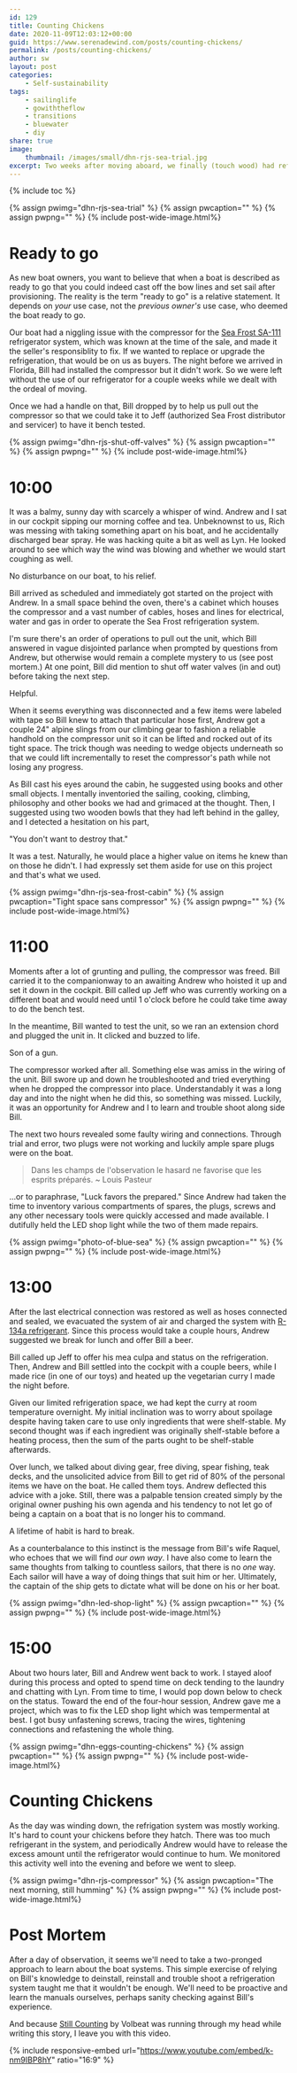 ```yaml
---
id: 129
title: Counting Chickens
date: 2020-11-09T12:03:12+00:00
guid: https://www.serenadewind.com/posts/counting-chickens/
permalink: /posts/counting-chickens/
author: sw
layout: post
categories:
    - Self-sustainability
tags:
    - sailinglife
    - gowiththeflow
    - transitions
    - bluewater
    - diy
share: true
image:
    thumbnail: /images/small/dhn-rjs-sea-trial.jpg 
excerpt: Two weeks after moving aboard, we finally (touch wood) had refrigeration on our boat. Are we counting chickens before they're hatched? Here's a day-in-the-life account of tackling this repair.
---
```

{% include toc %}

{% assign pwimg="dhn-rjs-sea-trial" %}
{% assign pwcaption="" %}
{% assign pwpng="" %}
{% include post-wide-image.html%}

# Ready to go

As new boat owners, you want to believe that when a boat is described as ready to go that you could indeed cast off the bow lines and set sail after provisioning. The reality is the term "ready to go" is a relative statement. It depends on *your* use case, not the *previous owner's* use case, who deemed the boat ready to go. 

Our boat had a niggling issue with the compressor for the [Sea Frost SA-111](http://www.seafrost.com/pdfs/SHORE%20ASSIST/SA3-134.pdf) refrigerator system, which was known at the time of the sale, and made it the seller's responsiblity to fix. If we wanted to replace or upgrade the refrigeration, that would be on us as buyers. The night before we arrived in Florida, Bill had installed the compressor but it didn't work. So we were left without the use of our refrigerator for a couple weeks while we dealt with the ordeal of moving.

Once we had a handle on that, Bill dropped by to help us pull out the compressor so that we could take it to Jeff (authorized Sea Frost distributor and servicer) to have it bench tested. 

{% assign pwimg="dhn-rjs-shut-off-valves" %}
{% assign pwcaption="" %}
{% assign pwpng="" %}
{% include post-wide-image.html%}

# 10:00

It was a balmy, sunny day with scarcely a whisper of wind. Andrew and I sat in our cockpit sipping our morning coffee and tea. Unbeknownst to us, Rich was messing with taking something apart on his boat, and he accidentally discharged bear spray. He was hacking quite a bit as well as Lyn. He looked around to see which way the wind was blowing and whether we would start coughing as well. 

No disturbance on our boat, to his relief.

Bill arrived as scheduled and immediately got started on the project with Andrew. In a small space behind the oven, there's a cabinet which houses the compressor and a vast number of cables, hoses and lines for electrical, water and gas in order to operate the Sea Frost refrigeration system. 

I'm sure there's an order of operations to pull out the unit, which Bill answered in vague disjointed parlance when prompted by questions from Andrew, but otherwise would remain a complete mystery to us (see post mortem.) At one point, Bill did mention to shut off water valves (in and out) before taking the next step. 

Helpful.

When it seems everything was disconnected and a few items were labeled with tape so Bill knew to attach that particular hose first, Andrew got a couple 24" alpine slings from our climbing gear to fashion a reliable handhold on the compressor unit so it can be lifted and rocked out of its tight space. The trick though was needing to wedge objects underneath so that we could lift incrementally to reset the compressor's path while not losing any progress. 

As Bill cast his eyes around the cabin, he suggested using books and other small objects. I mentally inventoried the sailing, cooking, climbing, philosophy and other books we had and grimaced at the thought. Then, I suggested using two wooden bowls that they had left behind in the galley, and I detected a hesitation on his part, 

"You don't want to destroy that." 

It was a test. Naturally, he would place a higher value on items he knew than on those he didn't. I had expressly set them aside for use on this project and that's what we used. 

{% assign pwimg="dhn-rjs-sea-frost-cabin" %}
{% assign pwcaption="Tight space sans compressor" %}
{% assign pwpng="" %}
{% include post-wide-image.html%}

# 11:00

Moments after a lot of grunting and pulling, the compressor was freed. Bill carried it to the companionway to an awaiting Andrew who hoisted it up and set it down in the cockpit. Bill called up Jeff who was currently working on a different boat and would need until 1 o'clock before he could take time away to do the bench test.

In the meantime, Bill wanted to test the unit, so we ran an extension chord and plugged the unit in. It clicked and buzzed to life. 

Son of a gun.

The compressor worked after all. Something else was amiss in the wiring of the unit. Bill swore up and down he troubleshooted and tried everything when he dropped the compressor into place. Understandably it was a long day and into the night when he did this, so something was missed. Luckily, it was an opportunity for Andrew and I to learn and trouble shoot along side Bill.

The next two hours revealed some faulty wiring and connections. Through trial and error, two plugs were not working and luckily ample spare plugs were on the boat. 

> Dans les champs de l'observation le hasard ne favorise que les esprits préparés. ~ Louis Pasteur

...or to paraphrase, "Luck favors the prepared." Since Andrew had taken the time to inventory various compartments of spares, the plugs, screws and any other necessary tools were quickly accessed and made available. I dutifully held the LED shop light while the two of them made repairs.

{% assign pwimg="photo-of-blue-sea" %}
{% assign pwcaption="" %}
{% assign pwpng="" %}
{% include post-wide-image.html%}

# 13:00

After the last electrical connection was restored as well as hoses connected and sealed, we evacuated the system of air and charged the system with [R-134a refrigerant](https://en.wikipedia.org/wiki/1,1,1,2-Tetrafluoroethane). Since this process would take a couple hours, Andrew suggested we break for lunch and offer Bill a beer.

Bill called up Jeff to offer his mea culpa and status on the refrigeration. Then, Andrew and Bill settled into the cockpit with a couple beers, while I made rice (in one of our toys) and heated up the vegetarian curry I made the night before. 

Given our limited refrigeration space, we had kept the curry at room temperature overnight. My initial inclination was to worry about spoilage despite having taken care to use only ingredients that were shelf-stable. My second thought was if each ingredient was originally shelf-stable before a heating process, then the sum of the parts ought to be shelf-stable afterwards. 

Over lunch, we talked about diving gear, free diving, spear fishing, teak decks, and the unsolicited advice from Bill to get rid of 80% of the personal items we have on the boat. He called them toys. Andrew deflected this advice with a joke. Still, there was a palpable tension created simply by the original owner pushing his own agenda and his tendency to not let go of being a captain on a boat that is no longer his to command. 

A lifetime of habit is hard to break. 

As a counterbalance to this instinct is the message from Bill's wife Raquel, who echoes that we will find *our own way*. I have also come to learn the same thoughts from talking to countless sailors, that there is no *one* way. Each sailor will have a way of doing things that suit him or her. Ultimately, the captain of the ship gets to dictate what will be done on his or her boat. 

{% assign pwimg="dhn-led-shop-light" %}
{% assign pwcaption="" %}
{% assign pwpng="" %}
{% include post-wide-image.html%}

# 15:00

About two hours later, Bill and Andrew went back to work. I stayed aloof during this process and opted to spend time on deck tending to the laundry and chatting with Lyn. From time to time, I would pop down below to check on the status. Toward the end of the four-hour session, Andrew gave me a project, which was to fix the LED shop light which was tempermental at best. I got busy unfastening screws, tracing the wires, tightening connections and refastening the whole thing. 

{% assign pwimg="dhn-eggs-counting-chickens" %}
{% assign pwcaption="" %}
{% assign pwpng="" %}
{% include post-wide-image.html%}

# Counting Chickens

As the day was winding down, the refrigation system was mostly working. It's hard to count your chickens before they hatch. There was too much refrigerant in the system, and periodically Andrew would have to release the excess amount until the refrigerator would continue to hum. We monitored this activity well into the evening and before we went to sleep. 

{% assign pwimg="dhn-rjs-compressor" %}
{% assign pwcaption="The next morning, still humming" %}
{% assign pwpng="" %}
{% include post-wide-image.html%}

# Post Mortem 

After a day of observation, it seems we'll need to take a two-pronged approach to learn about the boat systems. This simple exercise of relying on Bill's knowledge to deinstall, reinstall and trouble shoot a refrigeration system taught me that it wouldn't be enough. We'll need to be proactive and learn the manuals ourselves, perhaps sanity checking against Bill's experience. 

And because [Still Counting](https://www.youtube.com/watch?v=k-nm9IBP8hY) by Volbeat was running through my head while writing this story, I leave you with this video.  

{% include responsive-embed url="https://www.youtube.com/embed/k-nm9IBP8hY" ratio="16:9" %}

